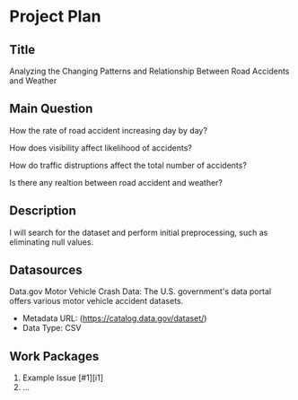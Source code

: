 # Project Plan

## Title
Analyzing the Changing Patterns and Relationship Between Road Accidents and Weather
## Main Question

How the rate of road accident increasing day by day?

How does visibility affect likelihood of accidents?

How do traffic distruptions affect the total number of accidents?

Is there any realtion between road accident and weather?


## Description

I will search for the dataset and perform initial preprocessing, such as eliminating null values.
## Datasources

Data.gov Motor Vehicle Crash Data: The U.S. government's data portal offers various motor vehicle accident datasets.

* Metadata URL: (https://catalog.data.gov/dataset/)
* Data Type: CSV



## Work Packages

<!-- List of work packages ordered sequentially, each pointing to an issue with more details. -->

1. Example Issue [#1][i1]
2. ...
